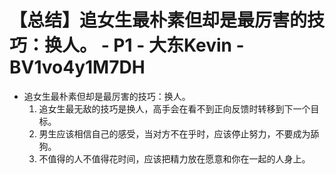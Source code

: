 # 【总结】追女生最朴素但却是最厉害的技巧：换人。 - P1 - 大东Kevin - BV1vo4y1M7DH

-   追女生最朴素但却是最厉害的技巧：换人。
    1.  追女生最无敌的技巧是换人，高手会在看不到正向反馈时转移到下一个目标。
    2.  男生应该相信自己的感受，当对方不在乎时，应该停止努力，不要成为舔狗。
    3.  不值得的人不值得花时间，应该把精力放在愿意和你在一起的人身上。